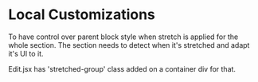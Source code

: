 # Local Customizations

To have control over parent block style when stretch is applied for the whole
section. The section needs to detect when it's stretched and adapt it's UI to
it.

Edit.jsx has 'stretched-group' class added on a container div for that.
